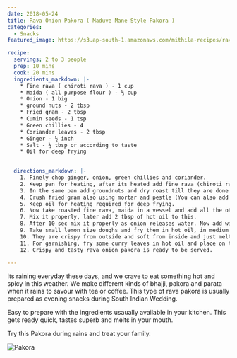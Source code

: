 ```yaml
---
date: 2018-05-24
title: Rava Onion Pakora ( Maduve Mane Style Pakora )
categories:
  - Snacks
featured_image: https://s3.ap-south-1.amazonaws.com/mithila-recipes/rava_onion_pakora1_small.jpg

recipe:
  servings: 2 to 3 people
  prep: 10 mins
  cook: 20 mins
  ingredients_markdown: |-
    * Fine rava ( chiroti rava ) - 1 cup
    * Maida ( all purpose flour ) - ⅓ cup
    * Onion - 1 big
    * ground nuts - 2 tbsp
    * Fried gram - 2 tbsp
    * Cumin seeds - 1 tsp
    * Green chillies - 4
    * Coriander leaves - 2 tbsp
    * Ginger - ½ inch
    * Salt - ½ tbsp or according to taste 
    * Oil for deep frying 
 

  directions_markdown: |-
    1. Finely chop ginger, onion, green chillies and coriander.
    2. Keep pan for heating, after its heated add fine rava (chiroti rava, baarikh rava), maida and dry roast them for 1 to 2 mins or till they are warm (Don’t over roast).
    3. In the same pan add groundnuts and dry roast till they are done. Later remove their skin and crush them little using mortar and pestle.
    4. Crush fried gram also using mortar and pestle (You can also add them without crushing, I have added them whole without crushing)
    5. Keep oil for heating required for deep frying.
    6. Now take roasted fine rava, maida in a vessel and add all the other ingredients except oil.
    7. Mix it properly, later add 2 tbsp of hot oil to this.
    8. After 10 sec mix it properly as onion releases water. Now add water slowly and make a tight or stiff dough.
    9. Take small lemon size doughs and fry them in hot oil, in medium flame till they are cooked both from outside and inside.( You can also take little dough and then leave them in hot oil without giving them any shape, I have shown both the varieties)
    10. They are crispy from outside and soft from inside and just melts in your mouth. You can serve them with coconut chutney.
    11. For garnishing, fry some curry leaves in hot oil and place on top of pakoras.
    12. Crispy and tasty rava onion pakora is ready to be served.

---
```

Its raining everyday these days, and we  crave to eat something hot and spicy in this weather. We make different kinds of bhajji, pakora and  parata when it rains to savour with tea or coffee. This type of rava pakora is usually prepared as evening snacks during South Indian Wedding.
 
 Easy to prepare with the ingredients usaually available in your kitchen. This gets ready quick, tastes superb and melts in your mouth.
 
Try this Pakora during rains and treat your family.

![Pakora](https://s3.ap-south-1.amazonaws.com/mithila-recipes/rava_onion_pakora2_small.jpg)





